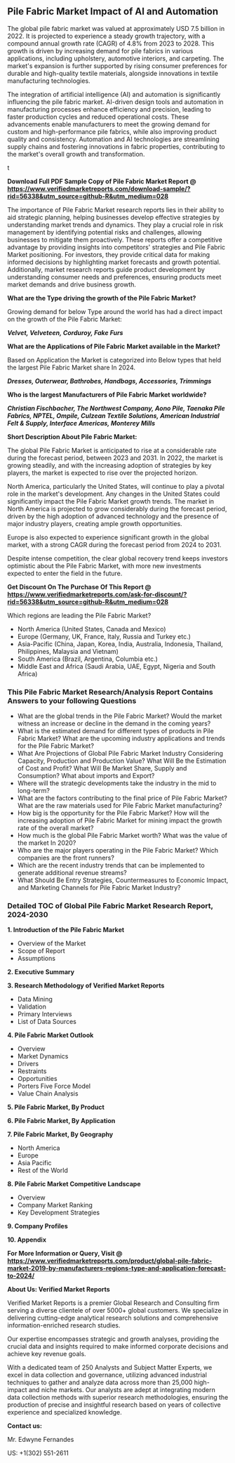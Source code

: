 <h2>Pile Fabric Market Impact of AI and Automation</h2><p>The global pile fabric market was valued at approximately USD 7.5 billion in 2022. It is projected to experience a steady growth trajectory, with a compound annual growth rate (CAGR) of 4.8% from 2023 to 2028. This growth is driven by increasing demand for pile fabrics in various applications, including upholstery, automotive interiors, and carpeting. The market's expansion is further supported by rising consumer preferences for durable and high-quality textile materials, alongside innovations in textile manufacturing technologies.</p><p>The integration of artificial intelligence (AI) and automation is significantly influencing the pile fabric market. AI-driven design tools and automation in manufacturing processes enhance efficiency and precision, leading to faster production cycles and reduced operational costs. These advancements enable manufacturers to meet the growing demand for custom and high-performance pile fabrics, while also improving product quality and consistency. Automation and AI technologies are streamlining supply chains and fostering innovations in fabric properties, contributing to the market's overall growth and transformation.</p>t</p><p id="" class=""><strong>Download Full PDF Sample Copy of Pile Fabric Market Report @ <a href="https://www.verifiedmarketreports.com/download-sample/?rid=56338&utm_source=github-R&utm_medium=028" target="_blank">https://www.verifiedmarketreports.com/download-sample/?rid=56338&utm_source=github-R&utm_medium=028</a></strong></p><p>The importance of&nbsp;Pile Fabric Market research reports lies in their ability to aid strategic planning, helping businesses develop effective strategies by understanding market trends and dynamics. They play a crucial role in risk management by identifying potential risks and challenges, allowing businesses to mitigate them proactively. These reports offer a competitive advantage by providing insights into competitors' strategies and Pile Fabric Market positioning. For investors, they provide critical data for making informed decisions by highlighting market forecasts and growth potential. Additionally, market research reports guide product development by understanding consumer needs and preferences, ensuring products meet market demands and drive business growth.</p><p><strong>What are the&nbsp;Type driving the growth of the Pile Fabric Market?</strong></p><p id="" class="">Growing demand for below Type around the world has had a direct impact on the growth of the Pile Fabric Market:</p><em><strong>Velvet, Velveteen, Corduroy, Fake Furs</strong></em></p><strong>What are the&nbsp;Applications&nbsp;of Pile Fabric Market available in the Market?</strong></p><p id="" class="">Based on Application the Market is categorized into Below types that held the largest Pile Fabric Market share In 2024.</p><em><strong>Dresses, Outerwear, Bathrobes, Handbags, Accessories, Trimmings</strong></em></p><strong>Who is the largest Manufacturers of Pile Fabric Market worldwide?</strong></p><p><em><strong>Christian Fischbacher, The Northwest Company, Aono Pile, Taenaka Pile Fabrics, NPTEL, Ompile, Culzean Textile Solutions, American Industrial Felt & Supply, Interface Americas, Monterey Mills</strong></em></p><p id="" class=""><strong>Short Description About Pile Fabric Market:</strong></p><p>The global Pile Fabric Market is anticipated to rise at a considerable rate during the forecast period, between 2023 and 2031. In 2022, the market is growing steadily, and with the increasing adoption of strategies by key players, the market is expected to rise over the projected horizon.</p><p>North America, particularly the United States, will continue to play a pivotal role in the market's development. Any changes in the United States could significantly impact the Pile Fabric Market growth trends. The market in North America is projected to grow considerably during the forecast period, driven by the high adoption of advanced technology and the presence of major industry players, creating ample growth opportunities.</p><p>Europe is also expected to experience significant growth in the global market, with a strong CAGR during the forecast period from 2024 to 2031.</p><p>Despite intense competition, the clear global recovery trend keeps investors optimistic about the Pile Fabric Market, with more new investments expected to enter the field in the future.</p><p id="" class=""><strong>Get Discount On The Purchase Of This Report @ <a href="https://www.verifiedmarketreports.com/ask-for-discount/?rid=56338&utm_source=github-R&utm_medium=028" target="_blank">https://www.verifiedmarketreports.com/ask-for-discount/?rid=56338&utm_source=github-R&utm_medium=028</a></strong></p>Which regions are leading the Pile Fabric Market?</p><ul><li>North America (United States, Canada and Mexico)</li><li>Europe (Germany, UK, France, Italy, Russia and Turkey etc.)</li><li>Asia-Pacific (China, Japan, Korea, India, Australia, Indonesia, Thailand, Philippines, Malaysia and Vietnam)</li><li>South America (Brazil, Argentina, Columbia etc.)</li><li>Middle East and Africa (Saudi Arabia, UAE, Egypt, Nigeria and South Africa)</li></ul><h3 id="" class="">This Pile Fabric Market Research/Analysis Report Contains Answers to your following Questions</h3><ul><li>What are the global trends in the Pile Fabric Market? Would the market witness an increase or decline in the demand in the coming years?</li><li>What is the estimated demand for different types of products in Pile Fabric Market? What are the upcoming industry applications and trends for the Pile Fabric Market?</li><li>What Are Projections of Global Pile Fabric Market Industry Considering Capacity, Production and Production Value? What Will Be the Estimation of Cost and Profit? What Will Be Market Share, Supply and Consumption? What about imports and Export?</li><li>Where will the strategic developments take the industry in the mid to long-term?</li><li>What are the factors contributing to the final price of Pile Fabric Market? What are the raw materials used for Pile Fabric Market manufacturing?</li><li>How big is the opportunity for the Pile Fabric Market? How will the increasing adoption of Pile Fabric Market for mining impact the growth rate of the overall market?</li><li>How much is the global Pile Fabric Market worth? What was the value of the market In 2020?</li><li>Who are the major players operating in the Pile Fabric Market? Which companies are the front runners?</li><li>Which are the recent industry trends that can be implemented to generate additional revenue streams?</li><li>What Should Be Entry Strategies, Countermeasures to Economic Impact, and Marketing Channels for Pile Fabric Market Industry?</li></ul><h3 id="" class="">Detailed TOC of Global Pile Fabric Market Research Report, 2024-2030</h3><p id="" class=""><strong>1. Introduction of the Pile Fabric Market</strong></p><ul><li>Overview of the Market</li><li>Scope of Report</li><li>Assumptions</li></ul><p id="" class=""><strong>2. Executive Summary</strong></p><p id="" class=""><strong>3. Research Methodology of Verified Market Reports</strong></p><ul><li>Data Mining</li><li>Validation</li><li>Primary Interviews</li><li>List of Data Sources</li></ul><p id="" class=""><strong>4. Pile Fabric Market Outlook</strong></p><ul><li>Overview</li><li>Market Dynamics</li><li>Drivers</li><li>Restraints</li><li>Opportunities</li><li>Porters Five Force Model</li><li>Value Chain Analysis</li></ul><p id="" class=""><strong>5. Pile Fabric Market, By Product</strong></p><p id="" class=""><strong>6. Pile Fabric Market, By Application</strong></p><p id="" class=""><strong>7. Pile Fabric Market, By Geography</strong></p><ul><li>North America</li><li>Europe</li><li>Asia Pacific</li><li>Rest of the World</li></ul><p id="" class=""><strong>8. Pile Fabric Market Competitive Landscape</strong></p><ul><li>Overview</li><li>Company Market Ranking</li><li>Key Development Strategies</li></ul><p id="" class=""><strong>9. Company Profiles</strong></p><p id="" class=""><strong>10. Appendix</strong></p><p id="" class=""><strong>For More Information or Query, Visit @ <a href="https://www.verifiedmarketreports.com/product/global-pile-fabric-market-2019-by-manufacturers-regions-type-and-application-forecast-to-2024/" target="_blank">https://www.verifiedmarketreports.com/product/global-pile-fabric-market-2019-by-manufacturers-regions-type-and-application-forecast-to-2024/</a></strong></p><p id="" class=""><strong>About Us: Verified Market Reports</strong></p><p id="" class="">Verified Market Reports is a premier Global Research and Consulting firm serving a diverse clientele of over 5000+ global customers. We specialize in delivering cutting-edge analytical research solutions and comprehensive information-enriched research studies.</p><p id="" class="">Our expertise encompasses strategic and growth analyses, providing the crucial data and insights required to make informed corporate decisions and achieve key revenue goals.</p><p id="" class="">With a dedicated team of 250 Analysts and Subject Matter Experts, we excel in data collection and governance, utilizing advanced industrial techniques to gather and analyze data across more than 25,000 high-impact and niche markets. Our analysts are adept at integrating modern data collection methods with superior research methodologies, ensuring the production of precise and insightful research based on years of collective experience and specialized knowledge.</p><p id="" class=""><strong>Contact us:</strong></p><p id="" class="">Mr. Edwyne Fernandes</p><p id="" class="">US: +1(302) 551-2611</p>